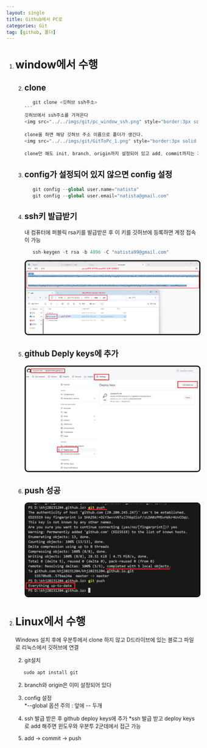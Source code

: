 ```yaml
---
layout: single
title: Github에서 PC로
categories: Git
tag: [github, 폴더]
---
```


1. # window에서 수행   
   
   

   2. ## clone
      ````s
         git clone <깃허브 ssh주소>
      ```   
      깃허브에서 ssh주소를 가져온다
      <img src="../../imgs/git/pc_window_ssh.png" style="border:3px solid black;border-radius:9px;width:600px">    
      
      clone을 하면 해당 깃허브 주소 이름으로 폴더가 생긴다. 
      <img src="../../imgs/git/GitToPc_1.png" style="border:3px solid black;border-radius:9px;width:600px">    
      
      clone만 해도 init, branch, origin까지 설정되어 있고 add, commit까지는 가능

   2. ## config가 설정되어 있지 않으면 config 설정
      ```s
         git config --global user.name="natista"
         git config --global user.email="natista@gmail.com"
      ```

   2. ## ssh키 발급받기   
      내 컴퓨터에 퍼블릭 rsa키를 발급받은 후 이 키를 깃허브에 등록하면 계정 접속이 가능
      ```s
         ssh-keygen -t rsa -b 4096 -C "natista99@gmail.com"
      ```
      <img src="../../imgs/git/GitToPc_2.png" style="border:3px solid black;border-radius:9px;width:600px">    

   2. ## github Deply keys에 추가
      <img src="../../imgs/git/GitToPc_3.png" style="border:3px solid black;border-radius:9px;width:600px">    

   2. ## push 성공
      <img src="../../imgs/git/GitToPc_4.png" style="border:3px solid black;border-radius:9px;width:600px">    

   
1. # Linux에서 수행
   Windows 설치 후에 우분투에서 clone 하지 않고 D드라이브에 있는 블로그 파일로 리눅스에서 깃허브에 연결

   2. git설치   
   ```s
      sudo apt install git
   ```   

   2. branch와 origin은 이미 설정되어 있다

   2. config 설정    
   *--global 옵션 주의 : 앞에 -- 두개   

   2. ssh 발급 받은 후 github deploy keys에 추가
   *ssh 발급 받고 deploy keys로 add 해주면 윈도우와 우분투 2군데에서 접근 가능

   2. add → commit → push
   